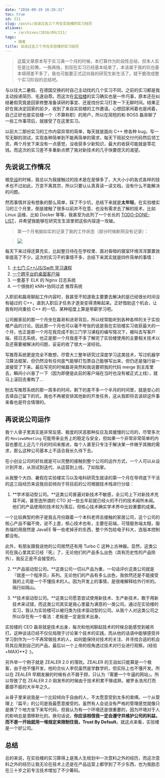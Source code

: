 ```yaml
---
date: "2016-09-19 16:26:31"
toc: true
id: 211
slug: /posts/谈谈过去三个月在实验楼的实习经历
aliases:
    - /archives/2016/09/211/
tags:
    - 随笔
title: 谈谈过去三个月在实验楼的实习经历
---
```


> 这篇文章原本写于实习满一个月的时候，本打算作为阶段性总结，但本人实在是比较懒，一拖再拖，到现在实习已经基本结束了，本该属于我的坑也基本填得差不多了，我也可能要正式迈向我的研究生新生活了。就干脆改成整个实习阶段的总结吧。

与以往大二暑假、在德国交换的时自己主动找的几个实习不同，之前的实习都是我主动投递简历、毛遂自荐。而这次在[实验楼](https://www.shiyanlou.com/)的实习确实也是一件巧事，原本还在纠结暑假究竟是回家修整准备读研的事宜、还是找份实习打发一下无聊时间。结果正好在我决定回家的前夕，收到了来自实验楼的工作邀请。心想回家闲着也是闲着，自己正好也是实验楼一个（不算称职）的用户，所以在简短的和 BOSS 磊哥聊了一些工作事项后，就接受了在这里实习。

以前大二那份实习的工作内容异常的简单，每天就是面向 C++ 修各种 bug，写一写无聊的测试，实现各种简单到不能再简单的需求，每天下班前交付代码然后领工资，两个月坐下来没有一点感觉，没收获多少新知识，最大的收获可能就是零花钱。而这次的实习差不多重新点燃了我对新技术的几乎快要熄灭的渴望。

## 先说说工作情况

做[毕设](https://changkun.de/blog/files/cv/bachelor-thesis-en.html)的时候，我总以为我接触过的技术是在是够多了，大大小小的各式各样的技术也不过如此，万变不离其宗，所以只要认认真真读一读文档，没有什么不能解决的问题。

然而事情并没有想象的那么简单，踩了不少坑，总结下来就是**太年轻**。在实验楼实习的三个月里，倒是接触了很多以前并不在意、也没有需求去了解的技术，比如 Linux 运维、比如 Docker 等等，我甚至为此列了一个长长的 [TODO-DONE-LIST](https://changkun.de/blog/todo/)，并希望我能够在研究生生涯里把这些内容逐一攻破。

> 第一个月电脑如实的记录了我的工作状态（部分时候断网没有记录）：

> ![](/images/posts/211/1.png)

每天下来过得还算充实，比起整日待在在学校里、面对昏暗的寝室环境浑浑噩噩效率提高了不少。这次的实习干的事情不多，总结下来其实就是四件简单的事情：

1. [十七门 C++/JS/Swift 学习课程](https://www.shiyanlou.com/teacher/29879)
2. [一个跨平台的桌面客户端](https://www.shiyanlou.com/vip#vip-clients)
3. 一套基于 ELK 的 Nginx 日志系统
4. 一个很挫的 kNN+协同过滤 推荐系统

<!--more-->

入职前和磊哥聊起工作内容时，我甚至不知道我主要要去解决的是已经很长时间没有碰过的 C++，直到入职后才任务才逐渐变得清晰起来。正好借助这个机会，让我有时间重拾 C++ 的一切，某种程度上算是带薪学习吧。

公司搬家前的那一个月坐在磊哥和进哥背后，所以经常能听到各种各样的关于实验楼产品的讨论。因此那一个月也可以毫不夸张的说是我在实验楼实习收获最大的一个月，也正是那一个月在我完成不到三门学习课程的编写情况下，被叫去写客户端、搭日志系统，也正是那一个月我差不多了解完了实验楼使用的主要相关技术以及还需要被解决的问题，妥妥的收了很大一波经验。

写推荐系统更是完全不敢想，尽管大三整年研究过深度学习这类技术，写过机器学习算法框架，但仍然没有任何底气能够打包票自己能够写出来，但仍还是强行装一波接受了下来。最后写完的时候磊哥突然和我说要把我的代码 merge 到主库里去，瞬间小兴奋了一下（因为即便是此前的客户端在当时也没有被正式上线），就马上滚回去重构了…

刨去写推荐系统的那一周多的时间，剩下的差不多一个半月的时间里，就是安心的去填自己留下的坑，我也不再被安排其他新的开发任务，这从我即将去读研这件事来看也是符合情理的。

## 再说说公司运作

我个人骨子里其实是非常反感、极度的厌恶那种反应及其缓慢的公司的，尽管多次的 `Review&Meeting` 可能带来业务上的稳定与安全，但如果一个非常非常简单的内容也要花上近几个月的时间来推进，每个人甚至只专注于解决某一件微乎其微的需求，那么这种公司基本上不适合我长久待下去。

在小创业公司的好处就是可以完整的接触到整个公司的运作方式，一个人可以从设计到开发，从测试到迭代、从运营到上线，了如指掌。

从我整个大四、暑假在实验楼实习以及电科研究生就读的第一个月在导师底下干活的这三段经历来说我目前倾向于将目前的公司根据技术栈进行分级：

1. **学术驱动型公司。**这类公司普遍对新技术不敏感，全公司上下对新技术充耳不闻，甚至连所谓的 CTO 对一些五年前就已经火的不行的技术闻所未闻。他们的产品使用的技术较为落后，但核心技术确实学术界中比较重要的成果。

  一个比较典型的例子是我五月份跟着一个本科老师去接触的家居公司，这个公司的核心产品不偏不倚，说不上差，核心技术也有，主要在前端，可惜服务端太糙，服务端的用居然是 JavaEE 等一些老掉牙的东西，整个外包给电子科大，连版本控制都没有。

  此外，有朋友跟我说他的公司居然还有用 Turbo C 这种上古神器。显然，这类公司在我心里其实已经『死』了，无论他们的产品多么出色（具有历史性的产品除外），我反正是不会接受的。

2. **产品驱动型公司。**这类公司一切以产品为重，一句话评价这类公司就是『就差一个程序员』系列。无论他们的产品有多么出色，我依然还是不能接受我的上司是一个不懂技术的人。因为开发上的事情，是很难解释给外行听的。隔行如隔山。

3. **技术驱动型公司。**这类公司愿意尝试使用新技术、生产新技术，敢于用新技术来试错，而这类公司其实是我心里最为满意的一类公司。通过在实验楼的实习，我认为实验楼可以被归类为技术驱动型的公司。从我个人对这类公司之所以存在有一个看法：老板是一定是技术出身。

  实验楼的 CEO 磊哥就是技术出身，每次和他闲聊起技术的时候总能感觉到被吊打。这种谈话已经不仅仅局限于讨论某个技术的实践，而从他的话语中能够感受并学习到作为一个不再常做技术的人，如何能保持对技术的关注、并寻找合适的机会将其应用到自己的产品，最后以一个上帝的视角透过技术对行业进行观察。(经验+MAX)**2 :)。

  另外举一个例子就是 ZEALER 2.0 的落败。ZEALER 的王自如只能算是一个极客，由于他不懂开发，他的合伙人李侃虽然是学数学的，但实际上也不懂开发。所以在 ZEALER 早期发展的时候有点不屑于顾，只认为『需要一个牛逼的网站』。所以导致了在 ZEALER 2.0 刚发布的时候由于技术积累不够成熟，被罗永浩吊打而萎靡不振的大半年之久。

  从骨子里来说我是一个比较倾向于自由的人，不太愿意受到太多的束缚。一个从管理上『扁平』的公司是我最愿意接受的。虽然有人会说没有严格的管理感觉就像只是换了个地方坐下来写代码，但我认为有一个环境还是很重要的，因为环境对于人的影响总是潜移默化的。换句话说，**你应该相信我一定会遵守并维护公司的利益，而不是一开始就用一堆规定来限制住我，Trust By Default**。就这点来看，实验楼是一个好公司。

## 总结

总的来说，在实验楼的实习算得上是我人生规划中一次意料之外的经历，而这次意料之外的经历让我无论在技术上还是在产品运营上都学到了不少东西，也为我励志在三十岁之前专注技术增加了不少筹码。